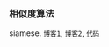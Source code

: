 ### 相似度算法

siamese. [`博客1`](https://www.jianshu.com/p/92d7f6eaacf5), [`博客2`](https://medium.com/mlreview/implementing-malstm-on-kaggles-quora-question-pairs-competition-8b31b0b16a07), [`代码`](MaLSTM.py)